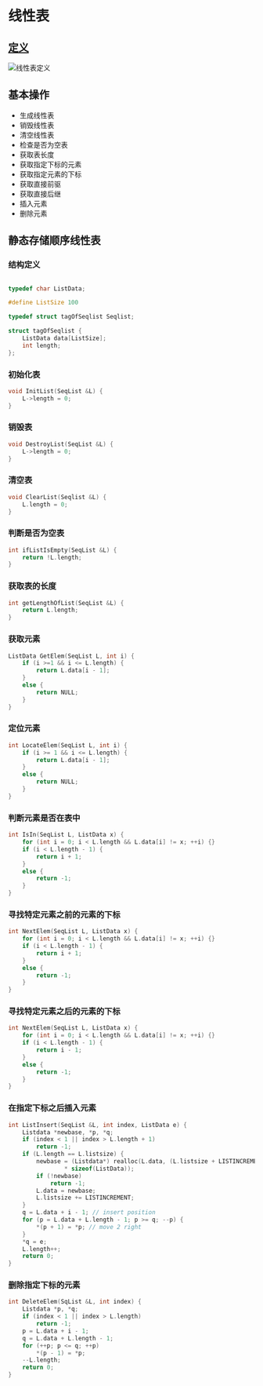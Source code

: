 # 线性表

## [定义](/doc/definitions.pdf)

![线性表定义](/img/deflist.png)

## 基本操作

- 生成线性表
- 销毁线性表
- 清空线性表
- 检查是否为空表
- 获取表长度
- 获取指定下标的元素
- 获取指定元素的下标
- 获取直接前驱
- 获取直接后继
- 插入元素
- 删除元素

## 静态存储顺序线性表

### 结构定义
```c++

typedef char ListData;

#define ListSize 100

typedef struct tagOfSeqlist Seqlist;

struct tagOfSeqlist {
    ListData data[ListSize];
    int length;
}; 
```

### 初始化表
```c++
void InitList(SeqList &L) {
    L->length = 0;
}
```

### 销毁表
```c++
void DestroyList(SeqList &L) {
    L->length = 0;
}
```

### 清空表
```c++
void ClearList(Seqlist &L) {
    L.length = 0;
}
```

### 判断是否为空表
```c++
int ifListIsEmpty(SeqList &L) {
    return !L.length;
}
```

### 获取表的长度
```c++
int getLengthOfList(SeqList &L) {
    return L.length;
}
```

### 获取元素
```c++
ListData GetElem(SeqList L, int i) {
    if (i >=1 && i <= L.length) {
        return L.data[i - 1];
    }
    else {
        return NULL;
    }
}
```

### 定位元素
```c++
int LocateElem(SeqList L, int i) {
    if (i >= 1 && i <= L.length) {
        return L.data[i - 1];
    }
    else {
        return NULL;
    }
}
```

### 判断元素是否在表中
```c++
int IsIn(SeqList L, ListData x) {
    for (int i = 0; i < L.length && L.data[i] != x; ++i) {}
    if (i < L.length - 1) {
        return i + 1;
    }
    else {
        return -1;
    }
}
```

### 寻找特定元素之前的元素的下标
```c++
int NextElem(SeqList L, ListData x) {
    for (int i = 0; i < L.length && L.data[i] != x; ++i) {}
    if (i < L.length - 1) {
        return i + 1;
    }
    else {
        return -1;
    }
}
```

### 寻找特定元素之后的元素的下标
```c++
int NextElem(SeqList L, ListData x) {
    for (int i = 0; i < L.length && L.data[i] != x; ++i) {}
    if (i < L.length - 1) {
        return i - 1;
    }
    else {
        return -1;
    }
}
```

### 在指定下标之后插入元素
```c++
int ListInsert(SeqList &L, int index, ListData e) {
    Listdata *newbase, *p, *q;
    if (index < 1 || index > L.length + 1)
        return -1;
    if (L.length == L.listsize) {
        newbase = (Listdata*) realloc(L.data, (L.listsize + LISTINCREMENT)
                * sizeof(ListData));
        if (!newbase)
            return -1;
        L.data = newbase;
        L.listsize += LISTINCREMENT;
    }
    q = L.data + i - 1; // insert position
    for (p = L.data + L.length - 1; p >= q; --p) {
        *(p + 1) = *p; // move 2 right
    }
    *q = e;
    L.length++;
    return 0;
}
```

### 删除指定下标的元素
```c++
int DeleteElem(SqList &L, int index) {
    Listdata *p, *q;
    if (index < 1 || index > L.length)
        return -1;
    p = L.data + i - 1;
    q = L.data + L.length - 1;
    for (++p; p <= q; ++p)
        *(p - 1) = *p;
    --L.length;
    return 0;
}
```
